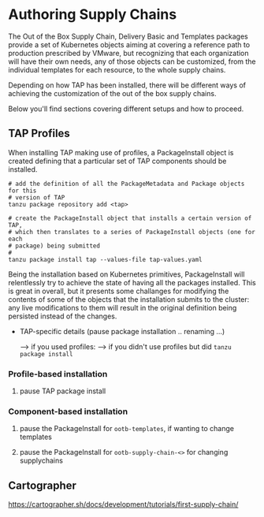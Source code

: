 # Authoring Supply Chains

The Out of the Box Supply Chain, Delivery Basic and Templates packages provide
a set of Kubernetes objects aiming at covering a reference path to production
prescribed by VMware, but recognizing that each organization will have their
own needs, any of those objects can be customized, from the individual
templates for each resource, to the whole supply chains.

Depending on how TAP has been installed, there will be different ways of
achieving the customization of the out of the box supply chains.

Below you'll find sections covering different setups and how to proceed.


## TAP Profiles

When installing TAP making use of profiles, a PackageInstall object is created
defining that a particular set of TAP components should be installed. 

```
# add the definition of all the PackageMetadata and Package objects for this
# version of TAP
tanzu package repository add <tap>
```

```
# create the PackageInstall object that installs a certain version of TAP,
# which then translates to a series of PackageInstall objects (one for each
# package) being submitted
#
tanzu package install tap --values-file tap-values.yaml
```


Being the installation based on Kubernetes primitives, PackageInstall will
relentlessly try to achieve the state of having all the packages installed.
This is great in overall, but it presents some challanges for modifying the
contents of some of the objects that the installation submits to the cluster:
any live modifications to them will result in the original definition being
persisted instead of the changes.



* TAP-specific details (pause package installation .. renaming ...)

    --> if you used profiles:
    --> if you didn't use profiles but did `tanzu package install`


### Profile-based installation

1. pause TAP package install


### Component-based installation

1. pause the PackageInstall for `ootb-templates`, if wanting to change
   templates

1. pause the PackageInstall for `ootb-supply-chain-<>` for changing
   supplychains



## Cartographer


https://cartographer.sh/docs/development/tutorials/first-supply-chain/
